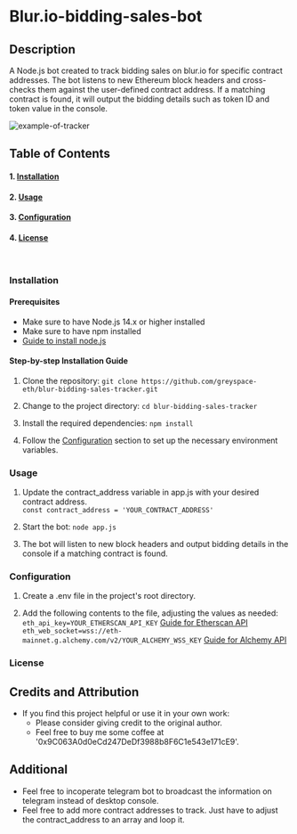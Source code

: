 # Blur.io-bidding-sales-bot

## **Description**
A Node.js bot created to track bidding sales on blur.io for specific contract addresses. The bot listens to new Ethereum block headers and cross-checks them against the user-defined contract address. If a matching contract is found, it will output the bidding details such as token ID and token value in the console.

![example-of-tracker](https://user-images.githubusercontent.com/129596891/229293972-299e3a51-82f9-4f1e-afc5-921b8298b820.PNG)


## **Table of Contents**
#### 1. <ins>Installation</ins>
#### 2. <ins>Usage</ins>
#### 3. <ins>Configuration</ins>
#### 4. <ins>License</ins>
<br>

### **Installation**
#### Prerequisites
* Make sure to have Node.js 14.x or higher installed
* Make sure to have npm installed 
* [Guide to install node.js](https://radixweb.com/blog/installing-npm-and-nodejs-on-windows-and-mac#windows "Guide to install node.js")

#### Step-by-step Installation Guide
1. Clone the repository:
`git clone https://github.com/greyspace-eth/blur-bidding-sales-tracker.git`

2. Change to the project directory:
`cd blur-bidding-sales-tracker`

3. Install the required dependencies:
`npm install`

4. Follow the <ins>Configuration</ins> section to set up the necessary environment variables.

### **Usage**
1. Update the contract_address variable in app.js with your desired contract address. <br> `const contract_address = 'YOUR_CONTRACT_ADDRESS'`

2. Start the bot: `node app.js`

3. The bot will listen to new block headers and output bidding details in the console if a matching contract is found.

### **Configuration**
1. Create a .env file in the project's root directory.

2. Add the following contents to the file, adjusting the values as needed: <br> `eth_api_key=YOUR_ETHERSCAN_API_KEY` [Guide for Etherscan API](https://docs.etherscan.io/getting-started/viewing-api-usage-statistics "Guide for Etherscan API") <br>
`eth_web_socket=wss://eth-mainnet.g.alchemy.com/v2/YOUR_ALCHEMY_WSS_KEY` [Guide for Alchemy API](https://docs.alchemy.com/docs/alchemy-quickstart-guide "Guide for Alchemy API")

### **License**

## **Credits and Attribution**
* If you find this project helpful or use it in your own work: 
  * Please consider giving credit to the original author.
  * Feel free to buy me some coffee at '0x9C063A0d0eCd247DeDf3988b8F6C1e543e171cE9'.

## **Additional**
* Feel free to incoperate telegram bot to broadcast the information on telegram instead of desktop console.
* Feel free to add more contract addresses to track. Just have to adjust the contract_address to an array and loop it.

